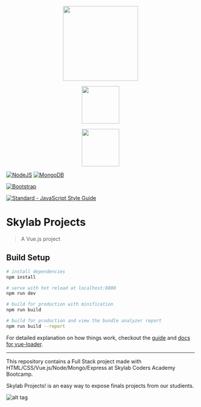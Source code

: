 <p align="center"><a href="http://www.skylabcoders.com" target="_blank"><img width="200"src="https://github.com/FransLopez/logo-images/blob/master/logos/skylab-56.png"></a></p>
<p align="center"><a href="https://vuejs.org" target="_blank"><img width="100"src="https://vuejs.org/images/logo.png"></a></p>

<p align="center"><a href="https://nodejs.org/" target="_blank"><img width="100"src="https://github.com/FransLopez/logo-images/blob/master/logos/nodejs.png"></a></p>


[![NodeJS](https://github.com/FransLopez/logo-images/blob/master/logos/nodejs.png)](https://nodejs.org/)
[![MongoDB](https://github.com/FransLopez/logo-images/blob/master/logos/mongodb.png)](https://www.mongodb.com/)

[![Bootstrap](https://github.com/FransLopez/logo-images/blob/master/logos/bootstrap.png)](http://getbootstrap.com/)

[![Standard - JavaScript Style Guide](https://img.shields.io/badge/code%20style-standard-brightgreen.svg)](http://standardjs.com/)

# Skylab Projects

> A Vue.js project

## Build Setup

``` bash
# install dependencies
npm install

# serve with hot reload at localhost:8080
npm run dev

# build for production with minification
npm run build

# build for production and view the bundle analyzer report
npm run build --report
```

For detailed explanation on how things work, checkout the [guide](http://vuejs-templates.github.io/webpack/) and [docs for vue-loader](http://vuejs.github.io/vue-loader).

------

This repository contains a Full Stack project made with HTML/CSS/Vue.js/Node/Mongo/Express at Skylab Coders Academy Bootcamp.

Skylab Projects! is an easy way to expose finals projects from our studients.


![alt tag](https://media.giphy.com/media/xUA7aS2fsY1cZnAiHu/giphy.gif)
